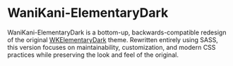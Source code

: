 # WaniKani-ElementaryDark

WaniKani-ElementaryDark is a bottom-up, backwards-compatible redesign of the original [WKElementaryDark](https://github.com/Sepitus-exe/WKElementaryDark) theme. Rewritten entirely using SASS, this version focuses on maintainability, customization, and modern CSS practices while preserving the look and feel of the original.
